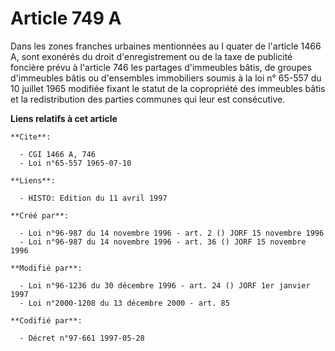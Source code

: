 # Article 749 A

Dans les zones franches urbaines mentionnées au I quater de l'article 1466 A, sont exonérés du droit d'enregistrement ou de
la taxe de publicité foncière prévu à l'article 746 les partages d'immeubles bâtis, de groupes d'immeubles bâtis ou
d'ensembles immobiliers soumis à la loi n° 65-557 du 10 juillet 1965 modifiée fixant le statut de la copropriété des
immeubles bâtis et la redistribution des parties communes qui leur est consécutive.

**Liens relatifs à cet article**

	**Cite**:

	  - CGI 1466 A, 746
	  - Loi n°65-557 1965-07-10

	**Liens**:

	  - HISTO: Edition du 11 avril 1997

	**Créé par**:

	  - Loi n°96-987 du 14 novembre 1996 - art. 2 () JORF 15 novembre 1996
	  - Loi n°96-987 du 14 novembre 1996 - art. 36 () JORF 15 novembre 1996

	**Modifié par**:

	  - Loi n°96-1236 du 30 décembre 1996 - art. 24 () JORF 1er janvier 1997
	  - Loi n°2000-1208 du 13 décembre 2000 - art. 85

	**Codifié par**:

	  - Décret n°97-661 1997-05-28
